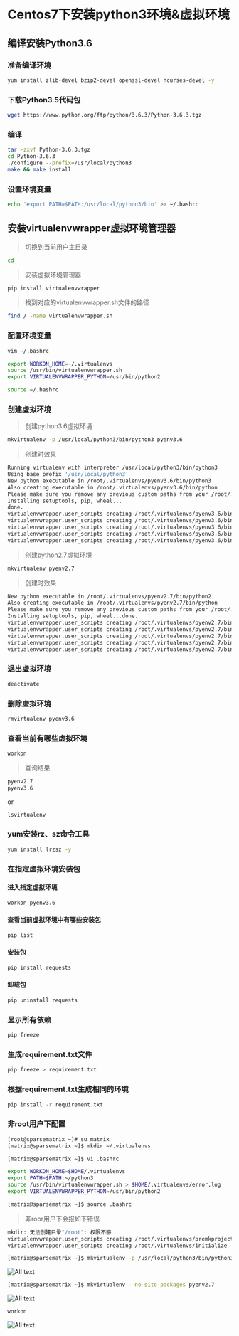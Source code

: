 # Centos7下安装python3环境&虚拟环境

## 编译安装Python3.6

### 准备编译环境

```bash
yum install zlib-devel bzip2-devel openssl-devel ncurses-devel -y
```

### 下载Python3.5代码包

```bash
wget https://www.python.org/ftp/python/3.6.3/Python-3.6.3.tgz
```

### 编译

```bash
tar -zxvf Python-3.6.3.tgz
cd Python-3.6.3
./configure --prefix=/usr/local/python3
make && make install
```

### 设置环境变量

```bash
echo 'export PATH=$PATH:/usr/local/python3/bin' >> ~/.bashrc
```

## 安装virtualenvwrapper虚拟环境管理器

>切换到当前用户主目录

```bash
cd
```

>安装虚拟环境管理器

```bash
pip install virtualenvwrapper
```

>找到对应的virtualenvwrapper.sh文件的路径

```bash
find / -name virtualenvwrapper.sh
```

### 配置环境变量

```bash
vim ~/.bashrc
```

```bash
export WORKON_HOME=~/.virtualenvs
source /usr/bin/virtualenvwrapper.sh
export VIRTUALENVWRAPPER_PYTHON=/usr/bin/python2
```

```bash
source ~/.bashrc
```

### 创建虚拟环境

>创建python3.6虚拟环境

```bash
mkvirtualenv -p /usr/local/python3/bin/python3 pyenv3.6
```

>创建时效果

```bash
Running virtualenv with interpreter /usr/local/python3/bin/python3
Using base prefix '/usr/local/python3'
New python executable in /root/.virtualenvs/pyenv3.6/bin/python3
Also creating executable in /root/.virtualenvs/pyenv3.6/bin/python
Please make sure you remove any previous custom paths from your /root/.pydistutils.cfg file.
Installing setuptools, pip, wheel...
done.
virtualenvwrapper.user_scripts creating /root/.virtualenvs/pyenv3.6/bin/predeactivate
virtualenvwrapper.user_scripts creating /root/.virtualenvs/pyenv3.6/bin/postdeactivate
virtualenvwrapper.user_scripts creating /root/.virtualenvs/pyenv3.6/bin/preactivate
virtualenvwrapper.user_scripts creating /root/.virtualenvs/pyenv3.6/bin/postactivate
virtualenvwrapper.user_scripts creating /root/.virtualenvs/pyenv3.6/bin/get_env_details
```

>创建python2.7虚拟环境

```bash
mkvirtualenv pyenv2.7
```

>创建时效果

```bash
New python executable in /root/.virtualenvs/pyenv2.7/bin/python2
Also creating executable in /root/.virtualenvs/pyenv2.7/bin/python
Please make sure you remove any previous custom paths from your /root/.pydistutils.cfg file.
Installing setuptools, pip, wheel...done.
virtualenvwrapper.user_scripts creating /root/.virtualenvs/pyenv2.7/bin/predeactivate
virtualenvwrapper.user_scripts creating /root/.virtualenvs/pyenv2.7/bin/postdeactivate
virtualenvwrapper.user_scripts creating /root/.virtualenvs/pyenv2.7/bin/preactivate
virtualenvwrapper.user_scripts creating /root/.virtualenvs/pyenv2.7/bin/postactivate
virtualenvwrapper.user_scripts creating /root/.virtualenvs/pyenv2.7/bin/get_env_details
```

### 退出虚拟环境

```bash
deactivate
```

### 删除虚拟环境

```bash
rmvirtualenv pyenv3.6
```

### 查看当前有哪些虚拟环境

```bash
workon
```

>查询结果

```bash
pyenv2.7
pyenv3.6
```

or

```bash
lsvirtualenv
```

### yum安装rz、sz命令工具

```bash
yum install lrzsz -y
```

### 在指定虚拟环境安装包

#### 进入指定虚拟环境

```bash
workon pyenv3.6
```

#### 查看当前虚拟环境中有哪些安装包

```bash
pip list
```

#### 安装包

```bash
pip install requests
```

#### 卸载包

```bash
pip uninstall requests
```

### 显示所有依赖

```bash
pip freeze
```

### 生成requirement.txt文件

```bash
pip freeze > requirement.txt
```

### 根据requirement.txt生成相同的环境

```bash
pip install -r requirement.txt
```

### 非root用户下配置

```bash
[root@sparsematrix ~]# su matrix
[matrix@sparsematrix ~]$ mkdir ~/.virtualenvs
```

```bash
[matrix@sparsematrix ~]$ vi .bashrc
```

```bash
export WORKON_HOME=$HOME/.virtualenvs
export PATH=$PATH:~/python3
source /usr/bin/virtualenvwrapper.sh > $HOME/.virtualenvs/error.log
export VIRTUALENVWRAPPER_PYTHON=/usr/bin/python2
```

```bash
[matrix@sparsematrix ~]$ source .bashrc
```

>非roor用户下会报如下错误

```bash
mkdir: 无法创建目录"/root": 权限不够
virtualenvwrapper.user_scripts creating /root/.virtualenvs/premkproject
virtualenvwrapper.user_scripts creating /root/.virtualenvs/initialize
```

```bash
[matrix@sparsematrix ~]$ mkvirtualenv -p /usr/local/python3/bin/python3 pyenv3.6
```

![All text](http://ww1.sinaimg.cn/large/dc05ba18gy1flgz4hxniyj21pu0fe7is.jpg)

```bash
[matrix@sparsematrix ~]$ mkvirtualenv --no-site-packages pyenv2.7
```

![All text](http://ww1.sinaimg.cn/large/dc05ba18gy1flgz4h4sbbj21rw0feqhe.jpg)

```bash
workon
```

![All text](http://ww1.sinaimg.cn/large/dc05ba18gy1flgz48f82aj21i60423zr.jpg)
